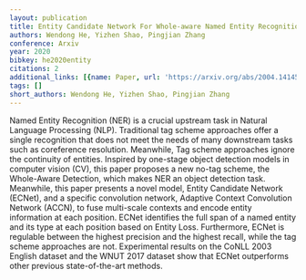 ```yaml
---
layout: publication
title: Entity Candidate Network For Whole-aware Named Entity Recognition
authors: Wendong He, Yizhen Shao, Pingjian Zhang
conference: Arxiv
year: 2020
bibkey: he2020entity
citations: 2
additional_links: [{name: Paper, url: 'https://arxiv.org/abs/2004.14145'}]
tags: []
short_authors: Wendong He, Yizhen Shao, Pingjian Zhang
---
```

Named Entity Recognition (NER) is a crucial upstream task in Natural Language
Processing (NLP). Traditional tag scheme approaches offer a single recognition
that does not meet the needs of many downstream tasks such as coreference
resolution. Meanwhile, Tag scheme approaches ignore the continuity of entities.
Inspired by one-stage object detection models in computer vision (CV), this
paper proposes a new no-tag scheme, the Whole-Aware Detection, which makes NER
an object detection task. Meanwhile, this paper presents a novel model, Entity
Candidate Network (ECNet), and a specific convolution network, Adaptive Context
Convolution Network (ACCN), to fuse multi-scale contexts and encode entity
information at each position. ECNet identifies the full span of a named entity
and its type at each position based on Entity Loss. Furthermore, ECNet is
regulable between the highest precision and the highest recall, while the tag
scheme approaches are not. Experimental results on the CoNLL 2003 English
dataset and the WNUT 2017 dataset show that ECNet outperforms other previous
state-of-the-art methods.